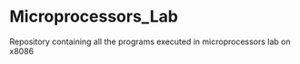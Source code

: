 # Microprocessors_Lab
Repository containing all the programs executed in microprocessors lab on x8086
